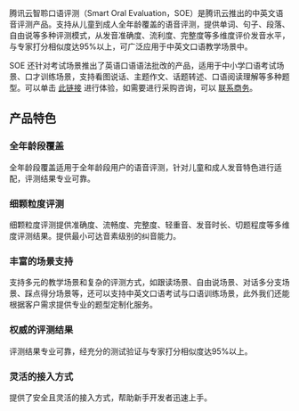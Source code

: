 腾讯云智聆口语评测（Smart Oral Evaluation，SOE）是腾讯云推出的中英文语音评测产品。支持从儿童到成人全年龄覆盖的语音评测，提供单词、句子、段落、自由说等多种评测模式，从发音准确度、流利度、完整度等多维度评价发音水平，与专家打分相似度达95%以上，可广泛应用于中英文口语教学场景中。

SOE 还针对考试场景推出了英语口语语法批改的产品，适用于中小学口语考试场景、口才训练场景，支持看图说话、主题作文、话题转述、口语阅读理解等多种题型。可以单击 [此链接](https://oral.qcloud.com/oral-grammar-correction/grammar/experience#answers)  进行体验，如需要进行采购咨询，可以 [联系商务](https://wpa1.qq.com/YYQnMZ2L?_type=wpa&qidian=true)。

## 产品特色
### 全年龄段覆盖
全年龄段覆盖适用于全年龄段用户的语音评测，针对儿童和成人发音特色进行适配，评测结果专业可靠。

### 细颗粒度评测
细颗粒度评测提供准确度、流畅度、完整度、轻重音、发音时长、切题程度等多维度评测结果。提供最小可达音素级别的纠音能力。

### 丰富的场景支持
支持多元的教学场景和复杂的评测方式，如跟读场景、自由说场景、对话多分支场景、踩点得分场景等，还可以支持中英文口语考试与口语训练场景，此外我们还能根据客户需求提供专业的题型定制化服务。

### 权威的评测结果
评测结果专业可靠，经充分的测试验证与专家打分相似度达95%以上。

### 灵活的接入方式
提供了安全且灵活的接入方式，帮助新手开发者迅速上手。
